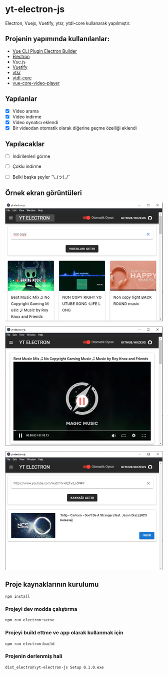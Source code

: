 # yt-electron-js

Electron, Vuejs, Vuetify, ytsr, ytdl-core kullanarak yapılmıştır.
## Projenin yapımında kullanılanlar:
- [Vue CLI Plugin Electron Builder](https://github.com/nklayman/vue-cli-plugin-electron-builder)
- [Electron](https://github.com/electron/electron)
- [Vue.js](https://vuejs.org/)
- [Vuetify](https://vuetifyjs.com/)
- [ytsr](https://github.com/TimeForANinja/node-ytsr)
- [ytdl-core](https://github.com/fent/node-ytdl-core)
- [vue-core-video-player](https://github.com/core-player/vue-core-video-player)

## Yapılanlar
- [x] Video arama
- [x] Video indirme
- [x] Video oynatıcı eklendi
- [x] Bir videodan otomatik olarak diğerine geçme özelliği eklendi

## Yapılacaklar
- [ ] İndirilenleri görme
- [ ] Çoklu indirme
- [ ] Belki başka şeyler ¯\\\_(ツ)_/¯


## Örnek ekran görüntüleri
![Ana Sayfa](screenshots/s1.png)

![Ana Sayfa](screenshots/s2.png)

![Ana Sayfa](screenshots/s3.png)


## Proje kaynaklarının kurulumu

```
npm install
```

### Projeyi dev modda çalıştırma

```
npm run electron:serve
```

### Projeyi build ettme ve app olarak kullanmak için

```
npm run electron:build
```

### Projenin derlenmiş hali
```
dist_electron\yt-electron-js Setup 0.1.0.exe
```

